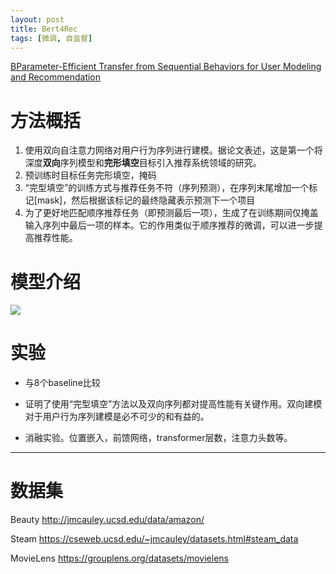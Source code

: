 ```yaml
---
layout: post
title: Bert4Rec
tags: [微调, 自监督]
---
```

[BParameter-Efficient Transfer from Sequential Behaviors for User Modeling and Recommendation](
https://doi.org/10.48550/arXiv.1904.06690
)

# 方法概括
1. 使用双向自注意力网络对用户行为序列进行建模。据论文表述，这是第一个将深度**双向**序列模型和**完形填空**目标引入推荐系统领域的研究。
2. 预训练时目标任务完形填空，掩码
3. “完型填空”的训练方式与推荐任务不符（序列预测），在序列末尾增加一个标记[mask]，然后根据该标记的最终隐藏表示预测下一个项目
4. 为了更好地匹配顺序推荐任务（即预测最后一项），生成了在训练期间仅掩盖输入序列中最后一项的样本。它的作用类似于顺序推荐的微调，可以进一步提高推荐性能。



# 模型介绍
![](/PreRec/assets/fig/bert4rs.png)

# 实验
- 与8个baseline比较

- 证明了使用“完型填空”方法以及双向序列都对提高性能有关键作用。双向建模对于用户行为序列建模是必不可少的和有益的。

- 消融实验。位置嵌入，前馈网络，transformer层数，注意力头数等。

  


---
# 数据集

Beauty http://jmcauley.ucsd.edu/data/amazon/

Steam   https://cseweb.ucsd.edu/~jmcauley/datasets.html#steam_data

MovieLens https://grouplens.org/datasets/movielens


